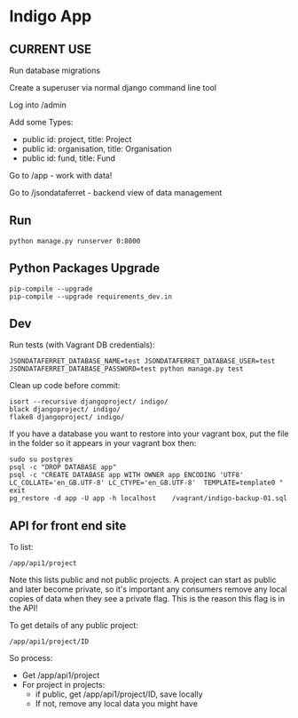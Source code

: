 # Indigo App

## CURRENT USE

Run database migrations

Create a superuser via normal django command line tool

Log into /admin

Add some Types:

* public id: project, title: Project
* public id: organisation, title: Organisation
* public id: fund, title: Fund

Go to /app - work with data!

Go to /jsondataferret - backend view of data management

## Run 

    python manage.py runserver 0:8000


## Python Packages Upgrade

    
    pip-compile --upgrade
    pip-compile --upgrade requirements_dev.in
    
    
## Dev


Run tests  (with Vagrant DB credentials):



    JSONDATAFERRET_DATABASE_NAME=test JSONDATAFERRET_DATABASE_USER=test JSONDATAFERRET_DATABASE_PASSWORD=test python manage.py test

Clean up code before commit:



    isort --recursive djangoproject/ indigo/
    black djangoproject/ indigo/
    flake8 djangoproject/ indigo/

If you have a database you want to restore into your vagrant box, put the file in the folder so it appears in your vagrant box then:

    sudo su postgres
    psql -c "DROP DATABASE app"
    psql -c "CREATE DATABASE app WITH OWNER app ENCODING 'UTF8'  LC_COLLATE='en_GB.UTF-8' LC_CTYPE='en_GB.UTF-8'  TEMPLATE=template0 "
    exit
    pg_restore -d app -U app -h localhost    /vagrant/indigo-backup-01.sql

## API for front end site

To list:

    /app/api1/project
    
Note this lists public and not public projects. 
A project can start as public and later become private, so it's important any consumers remove any local copies of data when they see a private flag.
This is the reason this flag is in the API! 

To get details of any public project:

    /app/api1/project/ID
    
So process:

- Get /app/api1/project
- For project in projects:
    - if public, get /app/api1/project/ID, save locally
    - If not, remove any local data you might have


